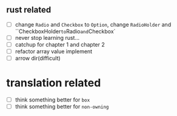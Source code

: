 ## rust related

- [ ] change `Radio` and `Checkbox` to `Option`, change `RadioHolder` and ``CheckboxHolder` to `Radio` and `Checkbox`
- [ ] never stop learning rust...
- [ ] catchup for chapter 1 and chapter 2
- [ ] refactor array value implement
- [ ] arrow dir(difficult)

# translation related

- [ ] think something better for `box`
- [ ] think something better for `non-owning`
